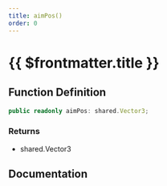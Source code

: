 ```yaml
---
title: aimPos()
order: 0
---
```


# {{ $frontmatter.title }}

## Function Definition

```ts
public readonly aimPos: shared.Vector3;
```

### Returns

* shared.Vector3

## Documentation

<!--@include: ./parts/aimPos.md-->
